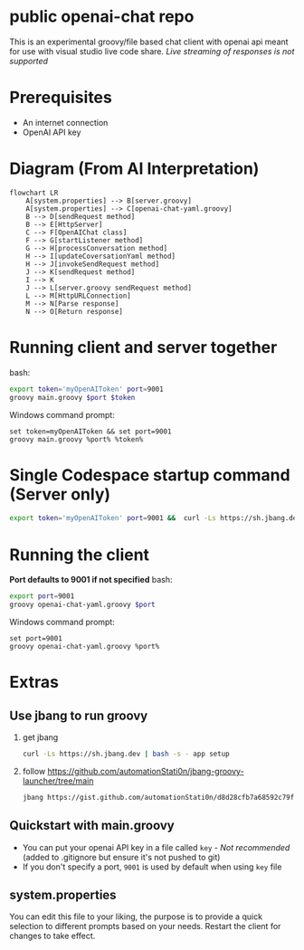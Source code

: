 # public openai-chat repo
This is an experimental groovy/file based chat client with openai api meant for use with visual studio live code share.
*Live streaming of responses is not supported*

# Prerequisites
- An internet connection
- OpenAI API key

# Diagram (From AI Interpretation)
```mermaid
flowchart LR
    A[system.properties] --> B[server.groovy]
    A[system.properties] --> C[openai-chat-yaml.groovy]
    B --> D[sendRequest method]
    B --> E[HttpServer]
    C --> F[OpenAIChat class]
    F --> G[startListener method]
    G --> H[processConversation method]
    H --> I[updateCoversationYaml method]
    H --> J[invokeSendRequest method]
    J --> K[sendRequest method]
    I --> K
    J --> L[server.groovy sendRequest method]
    L --> M[HttpURLConnection]
    M --> N[Parse response]
    N --> O[Return response]
```

# Running client and server together
bash:
```bash
export token='myOpenAIToken' port=9001
groovy main.groovy $port $token
```
Windows command prompt:  
```batch
set token=myOpenAIToken && set port=9001
groovy main.groovy %port% %token%
```

# Single Codespace startup command (Server only)
```bash
export token='myOpenAIToken' port=9001 &&  curl -Ls https://sh.jbang.dev | bash -s - app setup && source ~/.bashrc && git clone https://github.com/automationStati0n/openai-groovy-yaml-chat && cd openai-groovy-yaml-chat && jbang jbang_main_v2_JAVA11.java server.groovy $port $token
```

# Running the client
**Port defaults to 9001 if not specified**
bash:
```bash
export port=9001
groovy openai-chat-yaml.groovy $port
```
Windows command prompt:  
```batch
set port=9001
groovy openai-chat-yaml.groovy %port%
```

# Extras
## Use jbang to run groovy
1. get jbang  
   ```bash
   curl -Ls https://sh.jbang.dev | bash -s - app setup
   ```
2. follow https://github.com/automationStati0n/jbang-groovy-launcher/tree/main  
   ```bash
   jbang https://gist.github.com/automationStati0n/d8d28cfb7a68592c79fd052419597e04 openai-chat-yaml.groovy $token
   ```

## Quickstart with main.groovy
- You can put your openai API key in a file called `key` - *Not recommended* (added to .gitignore but ensure it's not pushed to git)
- If you don't specify a port, `9001` is used by default when using `key` file

## system.properties
You can edit this file to your liking, the purpose is to provide a quick selection to different prompts based on your needs. Restart the client for changes to take effect.